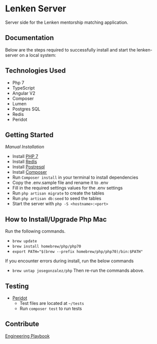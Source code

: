 # Lenken Server
Server side for the Lenken mentorship matching application.

## Documentation
Below are the steps required to successfully install and start the lenken-server on a local system:

## Technologies Used
- Php 7
- TypeScript
- Angular V2
- Composer
- Lumen
- Postgres SQL
- Redis
- Peridot

## Getting Started
_*Manual Installation*_
- Install [PHP 7](http://php.net/manual/en/install.php)
- Install [Redis](https://redis.io/download)
- Install [Postresql ](https://www.postgresql.org/download/)
- Install [Composer](https://getcomposer.org/doc/00-intro.md#installation-linux-unix-osx)
- Run ```Composer install``` in your terminal to install dependencies 
- Copy the .env.sample file and rename it to .env
- Fill in the required settings values for the .env settings
- Run ```php artisan migrate``` to create the tables
- Run ```php artisan db:seed``` to seed the tables
- Start the server with ```php -S <hostname>:<port>```




## How to Install/Upgrade Php Mac
Run the following commands.
- ```brew update```
- ```brew install homebrew/php/php70```
- ```export PATH="$(brew --prefix homebrew/php/php70)/bin:$PATH"```

If you encounter errors during install, run the below commands
- ```brew untap josegonzalez/php```
Then re-run the commands above.

## Testing
- [Peridot](http://peridot-php.github.io/)
  - Test files are located at `~/tests`
  - Run ```composer test``` to run tests

## Contribute

[Engineering Playbook](https://github.com/andela/engineering-playbook/)
